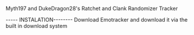 
Myth197 and DukeDragon28's Ratchet and Clank Randomizer Tracker

----- INSTALATION--------
Download Emotracker and download it via the built in download system


